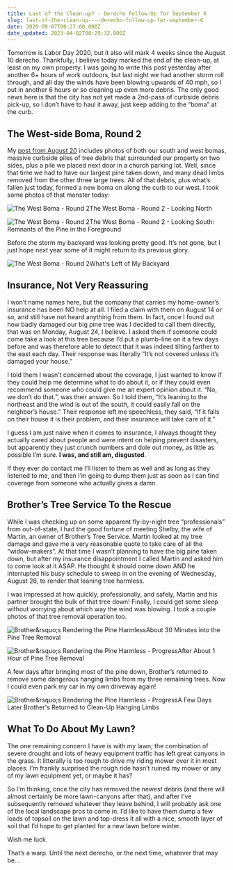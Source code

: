 ```yaml
---
title: Last of the Clean-up? - Derecho Follow-Up for September 6
slug: last-of-the-clean-up----derecho-follow-up-for-september-6
date: 2020-09-07T00:27:00.000Z
date_updated: 2023-04-02T00:29:32.000Z
---
```


Tomorrow is Labor Day 2020, but it also will mark 4 weeks since the August 10 derecho. Thankfully, I believe today marked the end of the clean-up, at least on my own property. I was going to write this post yesterday after another 6+ hours of work outdoors, but last night we had another storm roll through, and all day the winds have been blowing upwards of 40 mph, so I put in another 6 hours or so cleaning up even more debris. The only good news here is that the city has not yet made a 2nd-pass of curbside debris pick-up, so I don’t have to haul it away, just keep adding to the “boma” at the curb.

## The West-side Boma, Round 2

My [post from August 20](https://summittdweller.com/blogs/mark/posts/iowahurricane2020/) includes photos of both our south and west bomas, massive curbside piles of tree debris that surrounded our property on two sides, plus a pile we placed next door in a church parking lot.  Well, since that time we had to have our largest pine taken down, and many dead limbs removed from the other three large trees.  All of that debris, plus what’s fallen just today, formed a new boma on along the curb to our west.  I took some photos of that monster today:

![The West Boma - Round 2](https://images-summittdweller.nyc3.digitaloceanspaces.com/2020-Aug-10-Derecho/IMG_0373.png)The West Boma - Round 2 - Looking North

![The West Boma - Round 2](https://images-summittdweller.nyc3.digitaloceanspaces.com/2020-Aug-10-Derecho/IMG_0374.png)The West Boma - Round 2 - Looking South: Remnants of the Pine in the Foreground

Before the storm my backyard was looking pretty good. It’s not gone, but I just hope next year some of it might return to its previous glory.

![The West Boma - Round 2](https://images-summittdweller.nyc3.digitaloceanspaces.com/2020-Aug-10-Derecho/IMG_0375.png)What's Left of My Backyard

## Insurance, Not Very Reassuring

I won’t name names here, but the company that carries my home-owner’s insurance has been NO help at all. I filed a claim with them on August 14 or so, and still have not heard anything from them. In fact, once I found out how badly damaged our big pine tree was I decided to call them directly, that was on Monday, August 24, I believe. I asked them if someone could come take a look at this tree because I’d put a plumb-line on it a few days before and was therefore able to detect that it was indeed tilting farther to the east each day. Their response was literally “It’s not covered unless it’s damaged your house.”

I told them I wasn’t concerned about the coverage, I just wanted to know if they could help me determine what to do about it, or if they could even recommend someone who could give me an expert opinion about it. “No, we don’t do that.”, was their answer. So I told them, “It’s leaning to the northeast and the wind is out of the south, it could easily fall on the neighbor’s house.” Their response left me speechless, they said, “If it falls on their house it is their problem, and their insurance will take care of it.”

I guess I am just naive when it comes to insurance, I always thought they actually cared about people and were intent on helping prevent disasters, but apparently they just crunch numbers and dole out money, as little as possible I’m sure. **I was, and still am, disgusted**.

If they ever do contact me I’ll listen to them as well and as long as they listened to me, and then I’m going to dump them just as soon as I can find coverage from someone who actually gives a damn.

## Brother’s Tree Service To the Rescue

While I was checking up on some apparent fly-by-night tree “professionals” from out-of-state, I had the good fortune of meeting Shelby, the wife of Martin, an owner of Brother’s Tree Service. Martin looked at my tree damage and gave me a very reasonable quote to take care of all the “widow-makers”.  At that time I wasn’t planning to have the big pine taken down, but after my insurance disappointment I called Martin and asked him to come look at it ASAP. He thought it should come down AND he interrupted his busy schedule to sweep in on the evening of Wednesday, August 26, to render that leaning tree harmless.

I was impressed at how quickly, professionally, and safely, Martin and his partner brought the bulk of that tree down! Finally, I could get some sleep without worrying about which way the wind was blowing. I took a couple photos of that tree removal operation too.

![Brother&amp;rsquo;s Rendering the Pine Harmless](https://images-summittdweller.nyc3.digitaloceanspaces.com/2020-Aug-10-Derecho/IMG_0352.png)About 30 Minutes into the Pine Tree Removal

![Brother&amp;rsquo;s Rendering the Pine Harmless - Progress](https://images-summittdweller.nyc3.digitaloceanspaces.com/2020-Aug-10-Derecho/IMG_0362.png)After About 1 Hour of Pine Tree Removal

A few days after bringing most of the pine down, Brother’s returned to remove some dangerous hanging limbs from my three remaining trees. Now I could even park my car in my own driveway again!

![Brother&amp;rsquo;s Rendering the Pine Harmless - Progress](https://images-summittdweller.nyc3.digitaloceanspaces.com/2020-Aug-10-Derecho/IMG_0367.png)A Few Days Later Brother's Returned to Clean-Up Hanging Limbs

## What To Do About My Lawn?

The one remaining concern I have is with my lawn; the combination of severe drought and lots of heavy equipment traffic has left great canyons in the grass. It litterally is too rough to drive my riding mower over it in most places. I’m frankly surprised the rough ride hasn’t ruined my mower or any of my lawn equipment yet, or maybe it has?

So I’m thinking, once the city has removed the newest debris (and there will almost certainly be more lawn-canyons after that), and after I’ve subsequently removed whatever they leave behind, I will probably ask one of the local landscape pros to come in. I’d like to have them dump a few loads of topsoil on the lawn and top-dress it all with a nice, smooth layer of soil that I’d hope to get planted for a new lawn before winter.

Wish me luck.

That’s a warp. Until the next derecho, or the next time, whatever that may be…
